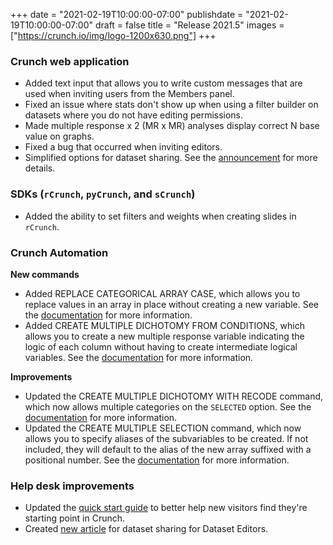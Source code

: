 +++
date = "2021-02-19T10:00:00-07:00"
publishdate = "2021-02-19T10:00:00-07:00"
draft = false
title = "Release 2021.5"
images = ["https://crunch.io/img/logo-1200x630.png"]
+++

### Crunch web application

- Added text input that allows you to write custom messages that are used when inviting users from the Members panel.
- Fixed an issue where stats don't show up when using a filter builder on datasets where you do not have editing permissions.
- Made multiple response x 2 (MR x MR) analyses display correct N base value on graphs.
- Fixed a bug that occurred when inviting editors.
- Simplified options for dataset sharing. See the [announcement](https://crunch.io/dev/features/dataset-sharing/) for more details.

### SDKs (`rCrunch`, `pyCrunch`, and `sCrunch`)

- Added the ability to set filters and weights when creating slides in `rCrunch`.

### Crunch Automation

**New commands**

- Added REPLACE CATEGORICAL ARRAY CASE, which allows you to replace values in an array in place without creating a new variable. See the [documentation](https://help.crunch.io/hc/en-us/articles/360056804932-REPLACE-CATEGORICAL-ARRAY-CASE-command) for more information.
- Added CREATE MULTIPLE DICHOTOMY FROM CONDITIONS, which allows you to create a new multiple response variable indicating the logic of each column without having to create intermediate logical variables. See the [documentation](https://help.crunch.io/hc/en-us/articles/360056799552-CREATE-MULTIPLE-DICHOTOMY-FROM-CONDITIONS-command) for more information.

**Improvements**

- Updated the CREATE MULTIPLE DICHOTOMY WITH RECODE command, which now allows multiple categories on the `SELECTED` option. See the [documentation](https://help.crunch.io/hc/en-us/articles/360044567952-CREATE-MULTIPLE-DICHOTOMY-WITH-RECODE-command) for more information.
- Updated the CREATE MULTIPLE SELECTION command, which now allows you to specify aliases of the subvariables to be created. If not included, they will default to the alias of the new array suffixed with a positional number. See the [documentation](https://help.crunch.io/hc/en-us/articles/360044079971-CREATE-MULTIPLE-SELECTION-command) for more information.

### Help desk improvements

- Updated the [quick start guide](https://help.crunch.io/hc/en-us/articles/360056505351-Finding-your-starting-point) to better help new visitors find they're starting point in Crunch.
- Created [new article](https://help.crunch.io/hc/en-us/articles/360057170591-Dataset-Sharing-for-Dataset-Editors) for dataset sharing for Dataset Editors.

